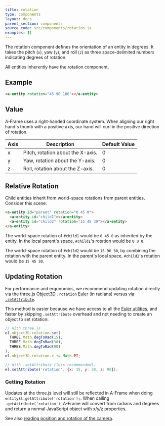 ```yaml
---
title: rotation
type: components
layout: docs
parent_section: components
source_code: src/components/rotation.js
examples: []
---
```


The rotation component defines the orientation of an entity in degrees. It
takes the pitch (`x`), yaw (`y`), and roll (`z`) as three space-delimited
numbers indicating degrees of rotation.

All entities inherently have the rotation component.

## Example

```html
<a-entity rotation="45 90 180"></a-entity>
```

## Value

A-Frame uses a right-handed coordinate system. When aligning our right hand's
thumb with a positive axis, our hand will curl in the positive direction of
rotation.

| Axis | Description                       | Default Value
|------|-----------------------------------|---------------|
| x    | Pitch, rotation about the X-axis. | 0             |
| y    | Yaw, rotation about the Y-axis.   | 0             |
| z    | Roll, rotation about the Z-axis.  | 0             |

## Relative Rotation

Child entities inherit from world-space rotations from parent entities.
Consider this scene:

```html
<a-entity id="parent" rotation="0 45 0">
  <a-entity id="child1"></a-entity>
  <a-entity id="child2" rotation="15 45 30"></a-entity>
</a-entity>
```

The world-space rotation of `#child1` would be `0 45 0` as inherited by the
entity. In the local parent's space, `#child1`'s rotation would be `0 0 0`.

The world-space rotation of `#child2` would be `15 90 30`, by combining the
rotation with the parent entity. In the parent's local space, `#child2`'s
rotation would be `15 45 30`.

## Updating Rotation

[object3d]: https://threejs.org/docs/#api/core/Object3D
[euler]: https://threejs.org/docs/index.html#api/math/Euler
[update]: ../introduction/javascript-events-dom-apis.md#updating-a-component-with-setattribute

For performance and ergonomics, we recommend updating rotation directly via the
three.js [Object3D][object3d] `.rotation` [Euler][euler] (in radians) versus
[via `.setAttribute`][update].

This method is easier because we have access to all the [Euler
utilities][euler], and faster by skipping `.setAttribute` overhead and not
needing to create an object to set rotation:

```js
// With three.js
el.object3D.rotation.set(
  THREE.Math.degToRad(15),
  THREE.Math.degToRad(30),
  THREE.Math.degToRad(90)
);
el.object3D.rotation.x += Math.PI;

// With .setAttribute (less recommended).
el.setAttribute('rotation', {x: 15, y: 30, z: 90});
```

### Getting Rotation

Updates at the three.js level will still be reflected in A-Frame when doing
`entityEl.getAttribute('rotation');`. When calling `.getAttribute('rotation')`,
A-Frame will convert from radians and degrees and return a normal JavaScript
object with x/y/z properties.

See also [reading position and rotation of the camera](./camera.md#reading-position-or-rotation-of-the-camera).
